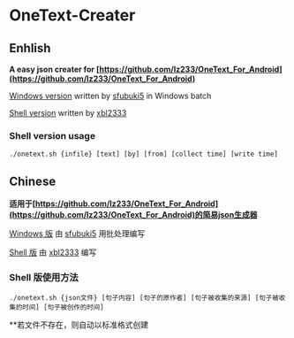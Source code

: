# OneText-Creater
## Enhlish
**A easy json creater for [https://github.com/lz233/OneText_For_Android](https://github.com/lz233/OneText_For_Android)**

[Windows version](https://github.com/sfubuki5/OTCreater) written by [sfubuki5](https://github.com/sfubuki5/) in Windows batch

[Shell version](https://github.com/xbl233/OneText-Creater) written by [xbl2333](https://github.com/xbl233)

### Shell version usage

``./onetext.sh {infile} [text] [by] [from] [collect time] [write time]``

## Chinese
**适用于[https://github.com/lz233/OneText_For_Android](https://github.com/lz233/OneText_For_Android)的简易json生成器**

[Windows 版](https://github.com/sfubuki5/OTCreater) 由 [sfubuki5](https://github.com/sfubuki5/) 用批处理编写

[Shell 版](https://github.com/xbl233/OneText-Creater) 由 [xbl2333](https://github.com/xbl233) 编写

### Shell 版使用方法

``./onetext.sh {json文件} [句子内容] [句子的原作者] [句子被收集的来源] [句子被收集的时间] [句子被创作的时间]``

**若文件不存在，则自动以标准格式创建
